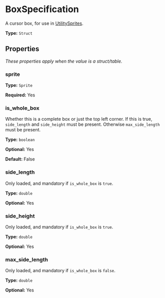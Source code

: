 # BoxSpecification

A cursor box, for use in [UtilitySprites](prototype:UtilitySprites).

**Type:** `Struct`

## Properties

*These properties apply when the value is a struct/table.*

### sprite

**Type:** `Sprite`

**Required:** Yes

### is_whole_box

Whether this is a complete box or just the top left corner. If this is true, `side_length` and `side_height` must be present. Otherwise `max_side_length` must be present.

**Type:** `boolean`

**Optional:** Yes

**Default:** False

### side_length

Only loaded, and mandatory if `is_whole_box` is `true`.

**Type:** `double`

**Optional:** Yes

### side_height

Only loaded, and mandatory if `is_whole_box` is `true`.

**Type:** `double`

**Optional:** Yes

### max_side_length

Only loaded, and mandatory if `is_whole_box` is `false`.

**Type:** `double`

**Optional:** Yes

